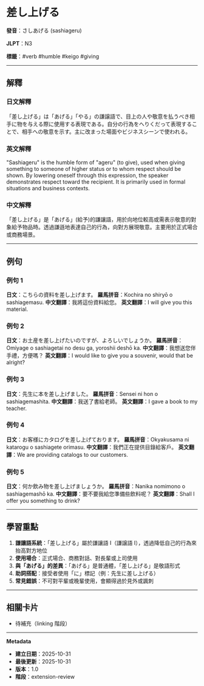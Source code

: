# 差し上げる

**發音**：さしあげる (sashiageru)

**JLPT**：N3

**標籤**：#verb #humble #keigo #giving

---

## 解釋

### 日文解釋

「差し上げる」は「あげる」「やる」の謙譲語で、目上の人や敬意を払うべき相手に物を与える際に使用する表現である。自分の行為をへりくだって表現することで、相手への敬意を示す。主に改まった場面やビジネスシーンで使われる。

### 英文解釋

"Sashiageru" is the humble form of "ageru" (to give), used when giving something to someone of higher status or to whom respect should be shown. By lowering oneself through this expression, the speaker demonstrates respect toward the recipient. It is primarily used in formal situations and business contexts.

### 中文解釋

「差し上げる」是「あげる」(給予)的謙讓語，用於向地位較高或需表示敬意的對象給予物品時。透過謙遜地表達自己的行為，向對方展現敬意。主要用於正式場合或商務場景。

---

## 例句

### 例句 1
**日文**：こちらの資料を差し上げます。
**羅馬拼音**：Kochira no shiryō o sashiagemasu.
**中文翻譯**：我將這份資料給您。
**英文翻譯**：I will give you this material.

### 例句 2
**日文**：お土産を差し上げたいのですが、よろしいでしょうか。
**羅馬拼音**：Omiyage o sashiagetai no desu ga, yoroshii deshō ka.
**中文翻譯**：我想送您伴手禮，方便嗎？
**英文翻譯**：I would like to give you a souvenir, would that be alright?

### 例句 3
**日文**：先生に本を差し上げました。
**羅馬拼音**：Sensei ni hon o sashiagemashita.
**中文翻譯**：我送了書給老師。
**英文翻譯**：I gave a book to my teacher.

### 例句 4
**日文**：お客様にカタログを差し上げております。
**羅馬拼音**：Okyakusama ni katarogu o sashiagete orimasu.
**中文翻譯**：我們正在提供目錄給客戶。
**英文翻譯**：We are providing catalogs to our customers.

### 例句 5
**日文**：何か飲み物を差し上げましょうか。
**羅馬拼音**：Nanika nomimono o sashiagemashō ka.
**中文翻譯**：要不要我給您準備些飲料呢？
**英文翻譯**：Shall I offer you something to drink?

---

## 學習重點

1. **謙讓語系統**：「差し上げる」屬於謙讓語 I（謙譲語 I），透過降低自己的行為來抬高對方地位
2. **使用場合**：正式場合、商務對話、對長輩或上司使用
3. **與「あげる」的差異**：「あげる」是普通體，「差し上げる」是敬語形式
4. **助詞搭配**：接受者使用「に」標記（例：先生に差し上げる）
5. **常見錯誤**：不可對平輩或晚輩使用，會顯得過於見外或諷刺

---

## 相關卡片

- 待補充（linking 階段）

---

**Metadata**
- **建立日期**：2025-10-31
- **最後更新**：2025-10-31
- **版本**：1.0
- **階段**：extension-review
